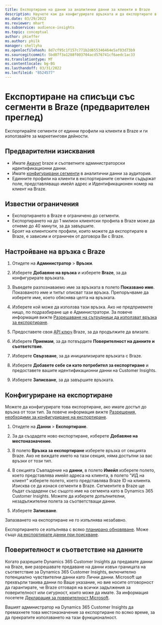 ```yaml
---
title: Експортиране на данни за аналитични данни за клиенти в Braze
description: Научете как да конфигурирате връзката и да експортирате в Braze.
ms.date: 03/29/2022
ms.reviewer: mhart
ms.subservice: audience-insights
ms.topic: conceptual
author: pkieffer
ms.author: philk
manager: shellyha
ms.openlocfilehash: 8d7cf95c1f157c771b2d655346464e5af03d73b9
ms.sourcegitcommit: 5bd07f3a1288f003704acd576741cf6aedc1ac33
ms.translationtype: MT
ms.contentlocale: bg-BG
ms.lasthandoff: 03/31/2022
ms.locfileid: "8524577"
---
```

# <a name="export-segment-lists-to-braze-preview"></a>Експортиране на списъци със сегменти в Braze (предварителен преглед)

Експортирайте сегменти от единни профили на клиенти в Braze и ги използвайте за маркетингови дейности.

## <a name="prerequisites"></a>Предварителни изисквания

-   Имате [Акаунт](https://www.braze.com/) braze и съответните администраторски идентификационни данни.
-   Имате [конфигурирани сегменти](segments.md) в аналитични данни за аудитория.
-   Единните профили на клиенти в експортираните сегменти съдържат поле, представляващо имейл адрес и Идентификационен номер на клиент на Braze. 

## <a name="known-limitations"></a>Известни ограничения

- Експортирането в Braze е ограничено до сегменти.
- Експортирането на до 1 милион клиентски профила в Braze може да отнеме до 40 минути, за да завършите. 
- Броят на клиентските профили, които можете да експортирате в Braze, е зависим и ограничен от договора Ви с Braze.

## <a name="set-up-connection-to-braze"></a>Настройване на връзка с Braze

1. Отидете на **Администратор** > **Връзки**.

1. Изберете **Добавяне на връзка** и изберете **Braze**, за да конфигурирате връзката.

1. Въведете разпознаваемо име за връзката в полето **Показвано име**. Показваното име и типът описват тази връзка. Препоръчваме да изберете име, което обяснява целта на връзката.

1. Изберете кой може да използва тази връзка. Ако не предприемете нищо, по подразбиране ще е Администратори. За повече информация вижте [Разрешаване на сътрудници да използват връзка за експортиране](connections.md#allow-contributors-to-use-a-connection-for-exports).

1. Предоставете своя [API ключ](https://www.braze.com/docs/api/basics/) Braze, за да продължите да влизате. 

1. Изберете **Приемам**, за да потвърдите **Поверителност на данните и съответствие**.

1. Изберете **Свързване**, за да инициализирате връзката с Braze.

1. Изберете **Добавете себе си като потребител за експортиране** и предоставете вашите идентификационни данни на Customer Insights.

1. Изберете **Записване**, за да завършите връзката.

## <a name="configure-an-export"></a>Конфигуриране на експортиране

Можете да конфигурирате това експортиране, ако имате достъп до връзка от този тип. За повече информация вижте [Разрешения, необходими за конфигуриране на експортиране](export-destinations.md#set-up-a-new-export).

1. Отидете на **Данни** > **Експортиране**.

1. За да създадете ново експортиране, изберете **Добавяне на местоназначение**.

1. В полето **Връзка за експортиране** изберете връзка от секцията Braze. Ако не виждате името на тази секция, няма достъпни за вас връзки от този тип.  

3. В секцията Съвпадение на **данни**, в полето **Имейл** изберете полето, което представлява имейл адреса на клиента, в полето "ИД на клиент" изберете полето, което представлява Braze ID на клиента. Изисква се да изнася сегменти в Braze. Сегментите в Braze ще бъдат създадени със същото име на сегмента като в Dynamics 365 Customer Insights. Можете да изберете допълнителни, незадължителни полета за съответстващи данни. 

1. Изберете **Записване**.

Запазването на експортиране не го изпълнява незабавно.

Експортирането се изпълнява с всяко [планирано обновяване](system.md#schedule-tab). Може също [да експортирате данни при поискване](export-destinations.md#run-exports-on-demand). 


## <a name="data-privacy-and-compliance"></a>Поверителност и съответствие на данните

Когато разрешите Dynamics 365 Customer Insights да предавате данни на Braze, вие разрешавате предаване на данни извън границата на съответствие за Dynamics 365 Customer Insights, включително потенциално чувствителни данни като Лични данни. Microsoft ще прехвърли такива данни по Ваше указание, но вие носите отговорност да гарантирате, че Braze отговаря на всички задължения за поверителност или сигурност, които може да имате. За информация посетете [Декларация за поверителност Microsoft](https://go.microsoft.com/fwlink/?linkid=396732).

Вашият администратор на Dynamics 365 Customer Insights да премахнете това местоназначение за експортиране по всяко време, за да прекратите използването на тази функционалност.
